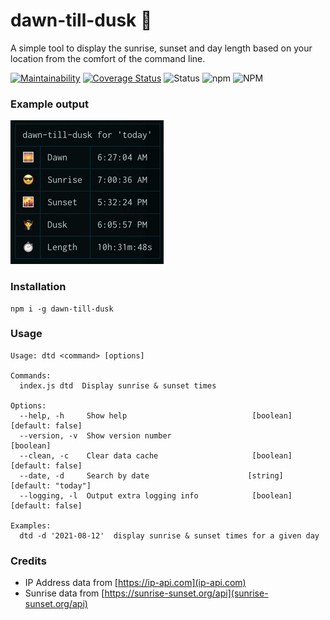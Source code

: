 # dawn-till-dusk 🧛

A simple tool to display the sunrise, sunset and day length based on your location from the comfort of the command line.

[![Maintainability](https://api.codeclimate.com/v1/badges/641c466fdf607d9417ee/maintainability)](https://codeclimate.com/github/mrgeorgegray/dawn-till-dusk/maintainability)
[![Coverage Status](https://coveralls.io/repos/github/mrgeorgegray/dawn-till-dusk/badge.svg?branch=main)](https://coveralls.io/github/mrgeorgegray/dawn-till-dusk?branch=main)
![Status](https://github.com/mrgeorgegray/dawn-till-dusk/actions/workflows/tests.yml/badge.svg)
![npm](https://img.shields.io/npm/v/dawn-till-dusk)
![NPM](https://img.shields.io/npm/l/dawn-till-dusk)

### Example output

![example output](./example.jpg)

### Installation

```
npm i -g dawn-till-dusk
```

### Usage

```
Usage: dtd <command> [options]

Commands:
  index.js dtd  Display sunrise & sunset times

Options:
  --help, -h     Show help                            [boolean] [default: false]
  --version, -v  Show version number                                   [boolean]
  --clean, -c    Clear data cache                     [boolean] [default: false]
  --date, -d     Search by date                      [string] [default: "today"]
  --logging, -l  Output extra logging info            [boolean] [default: false]

Examples:
  dtd -d '2021-08-12'  display sunrise & sunset times for a given day
```

### Credits

- IP Address data from [https://ip-api.com](ip-api.com)
- Sunrise data from [https://sunrise-sunset.org/api](sunrise-sunset.org/api)
